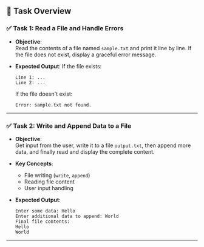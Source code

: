 ## 📘 Task Overview

### ✅ Task 1: Read a File and Handle Errors

- **Objective**:  
  Read the contents of a file named `sample.txt` and print it line by line. If the file does not exist, display a graceful error message.

- **Expected Output**:
  If the file exists:
  ```
  Line 1: ...
  Line 2: ...
  ```
  If the file doesn't exist:
  ```
  Error: sample.txt not found.
  ```

---

### ✅ Task 2: Write and Append Data to a File

- **Objective**:  
  Get input from the user, write it to a file `output.txt`, then append more data, and finally read and display the complete content.

- **Key Concepts**:
  - File writing (`write`, `append`)
  - Reading file content
  - User input handling

- **Expected Output**:
  ```
  Enter some data: Hello
  Enter additional data to append: World
  Final file contents:
  Hello
  World
  ```

---